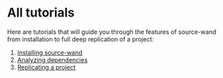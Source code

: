 # All tutorials

Here are tutorials that will guide you through the features of source-wand from installation to full deep replication of a project:

1. [Installing source-wand](/source-wand/tutorials/1-installing-source-wand)
2. [Analyzing dependencies](/source-wand/tutorials/2-analyzing-dependencies)
3. [Replicating a project](/source-wand/tutorials/3-replicating-a-project)
